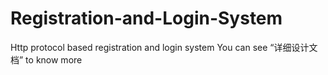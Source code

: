 # Registration-and-Login-System
Http protocol based registration and login system
You can see “详细设计文档” to know more
